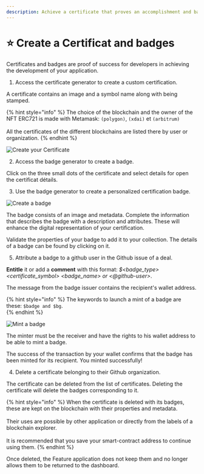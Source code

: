 ```yaml
---
description: Achieve a certificate that proves an accomplishment and badges to attest to a level of competence.
---
```


# ⭐ Create a Certificat and badges

Certificates and badges are proof of success for developers in achieving the development of your application.

1) Access the certificate generator to create a custom certification.

A certificate contains an image and a symbol name along with being stamped.

{% hint style="info" %}
The choice of the blockchain and the owner of the NFT ERC721 is made with Metamask: `(polygon)`, `(xdai)` et `(arbitrum)`\
\
All the certificates of the different blockchains are listed there by user or organization.
{% endhint %}

![Create your Certificate](../.gitbook/assets/certificates\_create.png)

2) Access the badge generator to create a badge.

Click on the three small dots of the certificate and select details for open the certificat détails.

3) Use the badge generator to create a personalized certification badge.

![Create a badge](../.gitbook/assets/certificat\_details.png)

The badge consists of an image and metadata. Complete the information that describes the badge with a description and attributes. These will enhance the digital representation of your certification.

Validate the properties of your badge to add it to your collection. The details of a badge can be found by clicking on it.

5) Attribute a badge to a github user in the Github issue of a deal.

**Entitle** it or add a **comment** with this format: _$\<badge\_type> \<certificate_symbol> \<badge_name> or \<@github-user>_.

The message from the badge issuer contains the recipient's wallet address.  

{% hint style="info" %}
The keywords to launch a mint of a badge are these: `$badge and $bg`.\
{% endhint %}

![Mint a badge](../.gitbook/assets/badge\_mint.png)

The minter must be the receiver and have the rights to his wallet address to be able to mint a badge.  

The success of the transaction by your wallet confirms that the badge has been minted for its recipient. You minted successfully!

4) Delete a certificate belonging to their Github organization.

The certificate can be deleted from the list of certificates. Deleting the certificate will delete the badges corresponding to it.

{% hint style="info" %}
When the certificate is deleted with its badges, these are kept on the blockchain with their properties and metadata.\
\
Their uses are possible by other application or directly from the labels of a blockchain explorer.\
\
It is recommended that you save your smart-contract address to continue using them.
{% endhint %}

Once deleted, the Feature application does not keep them and no longer allows them to be returned to the dashboard.
